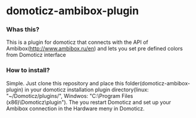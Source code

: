 # domoticz-ambibox-plugin

### Whas this?
This is a plugin for domoticz that connects with the API of Ambibox(http://www.ambibox.ru/en) and lets you set pre defined colors from Domoticz interface

### How to install?
Simple. Just clone this repository and place this folder(domoticz-ambibox-plugin) in your domoticz installation plugin directory(linux: "~/Domoticz/plugins/", Windwos: "C:\Program Files (x86)\Domoticz\plugin\").
The you restart Domoticz and set up your Ambibox connection in the Hardware meny in Domoticz.
